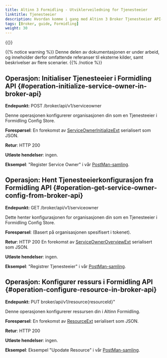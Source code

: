 ```yaml
---
title: Altinn 3 Formidling - Utviklerveiledning for Tjenesteeier
linktitle: Tjenesteeier
description: Hvordan komme i gang med Altinn 3 Broker Tjenesteeier API-operasjoner, for utviklere
tags: [Broker, guide, Formidling]
weight: 30
---
```


{{<children />}}

{{% notice warning  %}}
Denne delen av dokumentasjonen er under arbeid, og inneholder derfor omfattende referanser til eksterne kilder, samt beskrivelser av flere scenarier.
{{% /notice %}}

## Operasjon: Initialiser Tjenesteeier i Formidling API {#operation-initialize-service-owner-in-broker-api}

**Endepunkt:** POST /broker/api/v1/serviceowner

Denne operasjonen konfigurerer organisasjonen din som en Tjenesteeier i Formidling Config Store.

**Forespørsel**: En forekomst av [ServiceOwnerInitializeExt](https://github.com/Altinn/altinn-broker/blob/main/src/Altinn.Broker.API/Models/ServiceOwnerInitializeExt.cs) serialisert som JSON.

**Retur**: HTTP 200

**Utløste hendelser**: ingen.

**Eksempel**: "Register Service Owner" i vår [PostMan-samling](https://github.com/Altinn/altinn-broker/blob/main/altinn3-broker-postman-collection.json).

## Operasjon: Hent Tjenesteeierkonfigurasjon fra Formidling API {#operation-get-service-owner-config-from-broker-api}

**Endepunkt:** GET /broker/api/v1/serviceowner

Dette henter konfigurasjonen for organisasjonen din som en Tjenesteeier i Formidling Config Store.

**Forespørsel**: (Basert på organisasjonen spesifisert i tokenet).

**Retur**: HTTP 200 En forekomst av [ServiceOwnerOverviewExt](https://github.com/Altinn/altinn-broker/blob/main/src/Altinn.Broker.API/Models/ServiceOwnerOverviewExt.cs) serialisert som JSON.

**Utløste hendelser**: ingen.

**Eksempel**: "Registrer Tjenesteeier" i vår [PostMan-samling](https://github.com/Altinn/altinn-broker/blob/main/altinn3-broker-postman-collection.json).

## Operasjon: Konfigurer ressurs i Formidling API {#operation-configure-resource-in-broker-api}

**Endepunkt:** PUT broker/api/v1/resource{resourceId}"

Denne operasjonen konfigurerer ressursen din i Altinn Formidling.

**Forespørsel**: En forekomst av [ResourceExt](https://github.com/Altinn/altinn-broker/blob/main/src/Altinn.Broker.API/Models/ResourceExt.cs) serialisert som JSON.

**Retur**: HTTP 200

**Utløste hendelser**: ingen.

**Eksempel**: Eksempel "Upodate Resource" i vår [PostMan-samling](https://github.com/Altinn/altinn-broker/blob/main/altinn3-broker-postman-collection.json).
